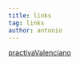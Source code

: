 ```yaml
---
title: links
tag: links
author: antonio
---
```

[practivaValenciano](https://www.practicavalenciano.es/es/)
